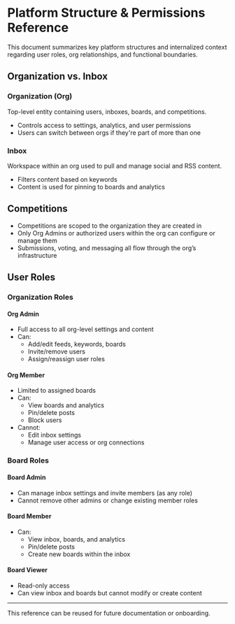 # Platform Structure & Permissions Reference

This document summarizes key platform structures and internalized context regarding user roles, org relationships, and functional boundaries.

## Organization vs. Inbox

### Organization (Org)
Top-level entity containing users, inboxes, boards, and competitions.

- Controls access to settings, analytics, and user permissions
- Users can switch between orgs if they're part of more than one

### Inbox
Workspace within an org used to pull and manage social and RSS content.

- Filters content based on keywords
- Content is used for pinning to boards and analytics

## Competitions

- Competitions are scoped to the organization they are created in
- Only Org Admins or authorized users within the org can configure or manage them
- Submissions, voting, and messaging all flow through the org’s infrastructure

## User Roles

### Organization Roles

#### Org Admin
- Full access to all org-level settings and content
- Can:
  - Add/edit feeds, keywords, boards
  - Invite/remove users
  - Assign/reassign user roles

#### Org Member
- Limited to assigned boards
- Can:
  - View boards and analytics
  - Pin/delete posts
  - Block users
- Cannot:
  - Edit inbox settings
  - Manage user access or org connections

### Board Roles

#### Board Admin
- Can manage inbox settings and invite members (as any role)
- Cannot remove other admins or change existing member roles

#### Board Member
- Can:
  - View inbox, boards, and analytics
  - Pin/delete posts
  - Create new boards within the inbox

#### Board Viewer
- Read-only access
- Can view inbox and boards but cannot modify or create content

---

This reference can be reused for future documentation or onboarding.
